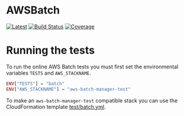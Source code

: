 # AWSBatch

[![Latest](https://img.shields.io/badge/docs-latest-blue.svg)](https://invenia.pages.invenia.ca/AWSBatch.jl/)
[![Build Status](https://gitlab.invenia.ca/invenia/AWSBatch.jl/badges/master/build.svg)](https://gitlab.invenia.ca/invenia/AWSBatch.jl/commits/master)
[![Coverage](https://gitlab.invenia.ca/invenia/AWSBatch.jl/badges/master/coverage.svg)](https://gitlab.invenia.ca/invenia/AWSBatch.jl/commits/master)

# Running the tests

To run the online AWS Batch tests you must first set the environmental variables `TESTS` and
`AWS_STACKNAME`.

```julia
ENV["TESTS"] = "batch"
ENV["AWS_STACKNAME"] = "aws-batch-manager-test"
```

To make an `aws-batch-manager-test` compatible stack you can use the CloudFormation template [test/batch.yml](./test/batch.yml).
